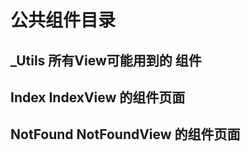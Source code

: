 # 公共组件目录

  ## _Utils 所有View可能用到的 组件

  ## Index  IndexView 的组件页面

  ## NotFound NotFoundView 的组件页面

